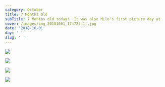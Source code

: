 ```yaml
---
category: October
title: 7 Months Old
subTitle: 7 Months old today!  It was also Milo's first picture day at school.
cover: /images/img_20181001_174725-1-.jpg
date: '2018-10-01'
day: ' '
slug: ' '
---
```

![](/images/img_20181001_174725-1-.jpg)

![](/images/mvimg_20181001_180041.jpg)

![](/images/mvimg_20181001_175416.jpg)

![](/images/mvimg_20181001_175718.jpg)
